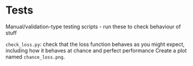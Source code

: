 Tests
====
Manual/validation-type testing scripts - run these to check behaviour of stuff

`check_loss.py`: check that the loss function behaves as you might expect,
                 including how it behaves at chance and perfect performance
                 Create a plot named `chance_loss.png`.
